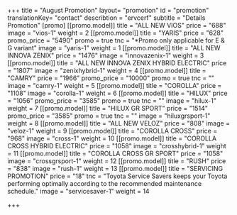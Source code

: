 +++
title = "August Promotion"
layout= "promotion"
id = "promotion"
translationKey= "contact"
describtion = "ervcerf"
subtitle = "Details Promotion"
[promo]
  [[promo.model]]
    title = "ALL NEW VIOS"
    price = "688"
    image = "vios-1"
    weight = 2
  [[promo.model]]
    title = "YARIS"
    price = "628"
    promo_price = "5490"
    promo = true
    tnc = "*Promo only applicable for E & G variant"
    image = "yaris-1"
    weight = 1
  [[promo.model]]
    title = "ALL NEW INNOVA ZENIX"
    price = "1476"
    image = "innovazenix-1"
    weight = 3
  [[promo.model]]
    title = "ALL NEW INNOVA ZENIX HYBRID ELECTRIC"
    price = "1807"
    image = "zenixhybrid-1"
    weight = 4
  [[promo.model]]
    title = "CAMRY"
    price = "1966"
    promo_price = "10000"
    promo = true
    tnc = ""
    image = "camry-1"
    weight = 5
  [[promo.model]]
    title = "COROLLA"
    price = "1108"
    image = "corolla-1"
    weight = 6
   [[promo.model]]
    title = "HILUX"
    price = "1056"
    promo_price = "3585"
    promo = true
    tnc = ""
    image = "hilux-1"
    weight = 7
  [[promo.model]]
    title = "HILUX GR SPORT"
    price = "1514"
    promo_price = "3585"
    promo = true
    tnc = ""
    image = "hiluxgrsport-1"
    weight = 8
  [[promo.model]]
    title = "ALL NEW VELOZ"
    price = "808"
    image = "veloz-1"
    weight = 9
  [[promo.model]]
    title = "COROLLA CROSS"
    price = "968"
    image = "cross-1"
    weight = 10
  [[promo.model]]
    title = "COROLLA CROSS HYBRID ELECTRIC"
    price = "1058"
    image = "crosshybrid-1"
    weight = 11
 [[promo.model]]
    title = "COROLLA CROSS GR SPORT"
    price = "1058"
    image = "crossgrsport-1"
    weight = 12
  [[promo.model]]
    title = "RUSH"
    price = "838"
    image = "rush-1"
    weight = 13
  [[promo.model]]
    title = "SERVICING PROMOTION"
    price = "18"
    tnc = "Toyota Service Savers keeps your Toyota performing optimally according to the recommended maintenance schedule."
    image = "servicesaver-1"
    weight = 14
    
+++

